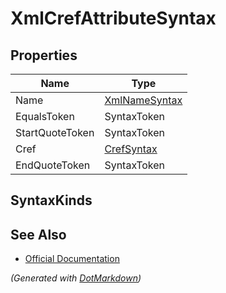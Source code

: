 # XmlCrefAttributeSyntax

## Properties

| Name            | Type                              |
| --------------- | --------------------------------- |
| Name            | [XmlNameSyntax](XmlNameSyntax.md) |
| EqualsToken     | SyntaxToken                       |
| StartQuoteToken | SyntaxToken                       |
| Cref            | [CrefSyntax](CrefSyntax.md)       |
| EndQuoteToken   | SyntaxToken                       |

## SyntaxKinds

## See Also

* [Official Documentation](https://docs.microsoft.com/en-us/dotnet/api/microsoft.codeanalysis.csharp.syntax.xmlcrefattributesyntax)


*\(Generated with [DotMarkdown](http://github.com/JosefPihrt/DotMarkdown)\)*